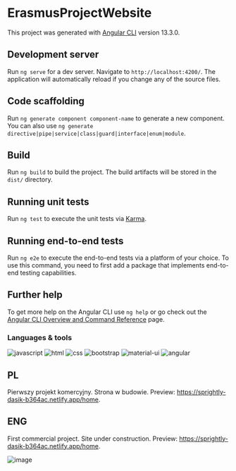 # ErasmusProjectWebsite

This project was generated with [Angular CLI](https://github.com/angular/angular-cli) version 13.3.0.

## Development server

Run `ng serve` for a dev server. Navigate to `http://localhost:4200/`. The application will automatically reload if you change any of the source files.

## Code scaffolding

Run `ng generate component component-name` to generate a new component. You can also use `ng generate directive|pipe|service|class|guard|interface|enum|module`.

## Build

Run `ng build` to build the project. The build artifacts will be stored in the `dist/` directory.

## Running unit tests

Run `ng test` to execute the unit tests via [Karma](https://karma-runner.github.io).

## Running end-to-end tests

Run `ng e2e` to execute the end-to-end tests via a platform of your choice. To use this command, you need to first add a package that implements end-to-end testing capabilities.

## Further help

To get more help on the Angular CLI use `ng help` or go check out the [Angular CLI Overview and Command Reference](https://angular.io/cli) page.

### Languages & tools
![javascript](https://img.shields.io/badge/JavaScript-323330?style=for-the-badge&logo=javascript&logoColor=F7DF1E)
![html](https://img.shields.io/badge/HTML5-E34F26?style=for-the-badge&logo=html5&logoColor=white)
![css](https://img.shields.io/badge/CSS3-1572B6?style=for-the-badge&logo=css3&logoColor=white)
![bootstrap](https://img.shields.io/badge/Bootstrap-563D7C?style=for-the-badge&logo=bootstrap&logoColor=white)
![material-ui](https://img.shields.io/badge/Material_UI-0081CB?style=for-the-badge&logo=mui&logoColor=white)
![angular](https://img.shields.io/badge/Angular-DD0031?style=for-the-badge&logo=angular&logoColor=white)

## PL

Pierwszy projekt komercyjny. 
Strona w budowie.
Preview: https://sprightly-dasik-b364ac.netlify.app/home.

## ENG

First commercial project. 
Site under construction.
Preview: https://sprightly-dasik-b364ac.netlify.app/home.

![image](https://user-images.githubusercontent.com/93220488/205483327-46ec8cbc-b8ed-4993-a372-92274b8a1609.png)

